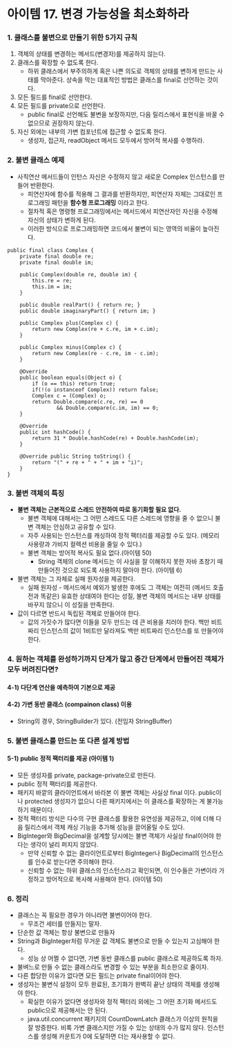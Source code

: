 # 아이템 17. 변경 가능성을 최소화하라

### 1. 클래스를 불변으로 만들기 위한 5가지 규칙
1) 객체의 상태를 변경하는 메서드(변경자)를 제공하지 않는다.
2) 클래스를 확장할 수 없도록 한다.
	- 하위 클래스에서 부주의하게 혹은 나쁜 의도로 객체의 상태를 변하게 만드는 사태를 막아준다. 상속을 막는 대표적인 방법은 클래스를 final로 선언하는 것이다.
3) 모든 필드를 final로 선언한다.
4) 모든 필드를 private으로 선언한다.
	- public final로 선언해도 불변을 보장하지만, 다음 릴리스에서 표현식을 바꿀 수 없으므로 권장하지 않는다.
5) 자신 외에는 내부의 가변 컴포넌트에 접근할 수 없도록 한다.
	- 생성자, 접근자, readObject 메서드 모두에서 방어적 복사를 수행하라.

### 2. 불변 클래스 예제
- 사칙연산 메서드들이 인턴스 자신은 수정하지 않고 새로운 Complex 인스턴스를 만들어 반환한다.
	- 피연산자에 함수를 적용해 그 결과를 반환하지만, 피연산자 자체는 그대로인 프로그래밍 패턴을 **함수형 프로그래밍** 이라고 한다.
	- 절차적 혹은 명령형 프로그래밍에서는 메서드에서 피연산자인 자신을 수정해 자신의 상태가 변하게 된다.
	- 이러한 방식으로 프로그래밍하면 코드에서 불변이 되는 영역의 비율이 높아진다.
```
public final class Complex {
    private final double re;
    private final double im;

    public Complex(double re, double im) {
        this.re = re;
        this.im = im;
    }
    
    public double realPart() { return re; }
    public double imaginaryPart() { return im; }
    
    public Complex plus(Complex c) {
        return new Complex(re + c.re, im + c.im);
    }

    public Complex minus(Complex c) {
        return new Complex(re - c.re, im - c.im);
    }
    
    @Override
    public boolean equals(Object o) {
        if (o == this) return true;
        if(!(o instanceof Complex)) return false;
        Complex c = (Complex) o;
        return Double.compare(c.re, re) == 0 
                && Double.compare(c.im, im) == 0;
    }
    
    @Override
    public int hashCode() {
        return 31 * Double.hashCode(re) + Double.hashCode(im);
    }
    
    @Override public String toString() {
        return "(" + re + " + " + im + "i)";
    }
}
```

### 3. 불변 객체의 특징
- **불변 객체는 근본적으로 스레드 안전하여 따로 동기화할 필요 없다.**
	- 불변 객체에 대해서는 그 어떤 스레드도 다른 스레드에 영향을 줄 수 없으니 불변 객체는 안심하고 공유할 수 있다.
	- 자주 사용되는 인스턴스를 캐싱하여 정적 팩터리를 제공할 수도 있다. (메모리 사용량과 가비지 컬렉션 비용을 줄일 수 있다.)
	- 불변 객체는 방어적 복사도 필요 없다.(아이템 50)
		- String 객체의 clone 메서드는 이 사실을 잘 이해하지 못한 자바 초창기 때 만들어진 것으로 되도록 사용하지 말아야 한다. (아이템 6)
- 불변 객체는 그 자체로 실패 원자성을 제공한다.
	- 실패 원자성 - 메서드에서 예외가 발생한 후에도 그 객체는 여전히 (메서드 호출 전과 똑같은) 유효한 상태여야 한다는 성질, 불변 객체의 메서드는 내부 상태를 바꾸지 않으니 이 성질을 만족한다.
- 값이 다르면 반드시 독립된 객체로 만들어야 한다.
	- 값의 가짓수가 많다면 이들을 모두 만드는 데 큰 비용을 치러야 한다. 백만 비트짜리 인스턴스의 값이 1비트만 달라져도 백만 비트짜리 인스턴스를 또 만들어야 한다.

### 4. 원하는 객체를 완성하기까지 단계가 많고 중간 단계에서 만들어진 객체가 모두 버려진다면?
#### 4-1) 다단계 연산을 예측하여 기본으로 제공
#### 4-2) 가변 동반 클래스 (compainon class) 이용 
- String의 경우, StringBuilder가 있다. (전임자 StringBuffer)

### 5. 불변 클래스를 만드는 또 다른 설계 방법
#### 5-1) public 정적 팩터리를 제공 (아이템 1)
- 모든 생성자를 private, package-private으로 만든다.
- public 정적 팩터리를 제공한다.
- 패키지 바깥의 클라이언트에서 바라본 이 불변 객체는 사실상 final 이다. public이나 protected 생성자가 없으니 다른 패키지에서는 이 클래스를 확장하는 게 불가능하기 때문이다.
- 정적 팩터리 방식은 다수의 구현 클래스를 활용한 유연성을 제공하고, 이에 더해 다음 릴리스에서 객체 캐싱 기능을 추가해 성능을 끌어올릴 수도 있다.
- BigInteger와 BigDecimal을 설계할 당시에는 불변 객체가 사실상 final이어야 한다는 생각이 널리 퍼지지 않았다. 
	- 만약 신뢰할 수 없는 클라이언트로부터 BigInteger나 BigDecimal의 인스턴스를 인수로 받는다면 주의해야 한다.
	- 신뢰할 수 없는 하위 클래스의 인스턴스라고 확인되면, 이 인수들은 가변이라 가정하고 방어적으로 복사해 사용해야 한다. (아이템 50)

### 6. 정리
- 클래스는 꼭 필요한 경우가 아니라면 불변이어야 한다.
	- 무조건 세터를 만들지는 말자.
- 단순한 값 객체는 항상 불변으로 만들자
- String과 BigInteger처럼 무거운 값 객체도 불변으로 만들 수 있는지 고심해야 한다.
	- 성능 상 어쩔 수 없다면, 가변 동반 클래스를 public 클래스로 제공하도록 하자.
- 불벼느로 만들 수 없는 클래스라도 변경할 수 있는 부분을 최소한으로 줄이자.
- 다른 합당한 이유가 없다면 모든 필드는 private final이어야 한다.
- 생성자는 불변식 설정이 모두 완료된, 초기화가 완벽히 끝난 상태의 객체를 생성해야 한다.
	- 확실한 이유가 없다면 생성자와 정적 팩터리 외에는 그 어떤 초기화 메서드도 public으로 제공해서는 안 된다.
	- java.util.concurrent 패키지의 CountDownLatch 클래스가 이상의 원칙을 잘 방증한다. 비록 가변 클래스지만 가질 수 있는 상태의 수가 많지 않다. 인스턴스를 생성해 카운트가 0에 도달하면 더는 재사용할 수 없다.
